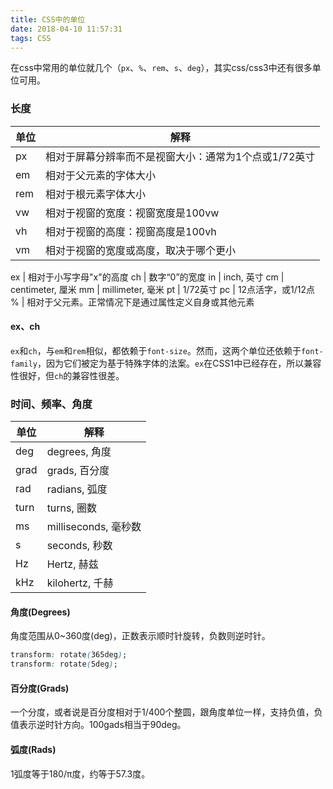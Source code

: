 ```yaml
---
title: CSS中的单位
date: 2018-04-10 11:57:31
tags: CSS
---
```

在css中常用的单位就几个（`px`、`%`、`rem`、`s`、`deg`），其实css/css3中还有很多单位可用。
### 长度
单位 | 解释
---- | ----
px | 相对于屏幕分辨率而不是视窗大小：通常为1个点或1/72英寸
em | 相对于父元素的字体大小
rem | 相对于根元素字体大小
vw |	相对于视窗的宽度：视窗宽度是100vw
vh |	相对于视窗的高度：视窗高度是100vh
vm | 相对于视窗的宽度或高度，取决于哪个更小

<!-- more -->
ex | 相对于小写字母"x"的高度
ch	| 数字“0”的宽度
in	| inch, 英寸
cm	| centimeter, 厘米
mm	| millimeter, 毫米
pt	| 1/72英寸
pc	| 12点活字，或1/12点
%	| 相对于父元素。正常情况下是通过属性定义自身或其他元素


#### ex、ch
`ex`和`ch`，与`em`和`rem`相似，都依赖于`font-size`。然而，这两个单位还依赖于`font-family`，因为它们被定为基于特殊字体的法案。`ex`在CSS1中已经存在，所以兼容性很好，但`ch`的兼容性很差。

### 时间、频率、角度
单位 | 解释
---- | ----
deg	| degrees, 角度
grad |	grads, 百分度
rad	| radians, 弧度
turn |	turns, 圈数
ms	| milliseconds, 毫秒数
s	| seconds, 秒数
Hz	| Hertz, 赫兹
kHz	| kilohertz, 千赫

#### 角度(Degrees)
角度范围从0~360度(deg)，正数表示顺时针旋转，负数则逆时针。
```css
transform: rotate(365deg);
transform: rotate(5deg);
```

#### 百分度(Grads)
一个分度，或者说是百分度相对于1/400个整圆，跟角度单位一样，支持负值，负值表示逆时针方向。100gads相当于90deg。

#### 弧度(Rads)
1弧度等于180/π度，约等于57.3度。
